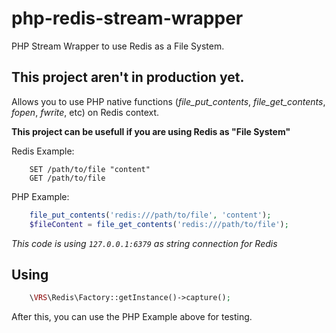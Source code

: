 # php-redis-stream-wrapper
PHP Stream Wrapper to use Redis as a File System.

## This project aren't in production yet. ##

Allows you to use PHP native functions (*file_put_contents*, *file_get_contents*, *fopen*, *fwrite*, etc) on Redis context.

**This project can be usefull if you are using Redis as "File System"**

Redis Example:
```redis
    SET /path/to/file "content"
    GET /path/to/file
```

PHP Example:
```php
    file_put_contents('redis:///path/to/file', 'content');
    $fileContent = file_get_contents('redis:///path/to/file');
```

*This code is using `127.0.0.1:6379` as string connection for Redis*

## Using
```php
    \VRS\Redis\Factory::getInstance()->capture();    
```
After this, you can use the PHP Example above for testing.